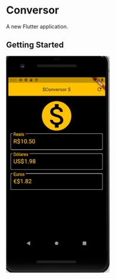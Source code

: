 # Conversor

A new Flutter application.

## Getting Started

![image app](https://github.com/cesaralmeida93/flutter-16-projetos/blob/master/conversor/images/projeto3.png)
